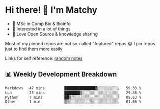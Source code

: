 # Hi there! 👋 I'm Matchy

- 🧬 MSc in Comp Bio & Bioinfo
- 🎈 Interested in a lot of things
- 💜 Love Open Source & knowledge sharing

Most of my pinned repos are not so-called "featured" repos 😂 I pin repos just to find them more easily

Links for self reference: [random notes](https://matchy233.github.io/random-notes)

## 📊 Weekly Development Breakdown

<!--START_SECTION:waka-->

```txt
Markdown   47 mins         ██████████████▓░░░░░░░░░░   59.33 %
Lua        23 mins         ███████▒░░░░░░░░░░░░░░░░░   29.38 %
Python     7 mins          ██▒░░░░░░░░░░░░░░░░░░░░░░   09.63 %
Other      1 min           ▒░░░░░░░░░░░░░░░░░░░░░░░░   01.66 %
```

<!--END_SECTION:waka-->
